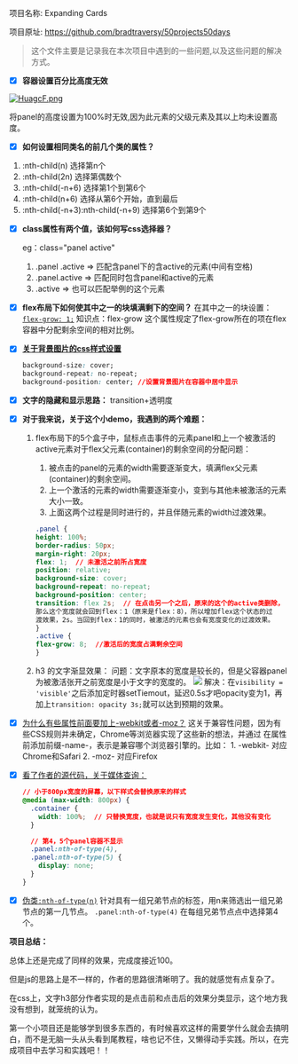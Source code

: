 项目名称: Expanding Cards

项目原址: https://github.com/bradtraversy/50projects50days


>这个文件主要是记录我在本次项目中遇到的一些问题,以及这些问题的解决方式。

- [x] **容器设置百分比高度无效**
 
 [![HuagcF.png](https://s4.ax1x.com/2022/02/06/HuagcF.png)](https://imgtu.com/i/HuagcF)
 
 将panel的高度设置为100%时无效,因为此元素的父级元素及其以上均未设置高度。

- [x] **如何设置相同类名的前几个类的属性？**
1. :nth-child(n)    选择第n个
2. :nth-child(2n)   选择第偶数个
3. :nth-child(-n+6) 选择第1个到第6个
4. :nth-child(n+6)  选择从第6个开始，直到最后
5. :nth-child(-n+3):nth-child(-n+9) 选择第6个到第9个
   
- [x] **class属性有两个值，该如何写css选择器？**

    eg：class="panel active"
    1. .panel .active  => 匹配含panel下的含active的元素(中间有空格)
    2. .panel.active   => 匹配同时包含panel和active的元素 
    3. .active => 也可以匹配举例的这个元素
   
- [x] **flex布局下如何使其中之一的块填满剩下的空间？**
   在其中之一的块设置： [`flex-grow: 1;`](https://developer.mozilla.org/zh-CN/docs/Web/CSS/flex-grow)
   知识点：flex-grow
   这个属性规定了flex-grow所在的项在flex容器中分配剩余空间的相对比例。

- [x] [**关于背景图片的css样式设置**](https://www.cnblogs.com/hamsterPP/p/5205976.html)
    ```css
    background-size: cover;
    background-repeat: no-repeat;
    background-position: center; //设置背景图片在容器中居中显示
    ```

- [x] **文字的隐藏和显示思路：** transition+透明度

- [x] **对于我来说，关于这个小demo，我遇到的两个难题：**
     1. flex布局下的5个盒子中，鼠标点击事件的元素panel和上一个被激活的active元素对于flex父元素(container)的剩余空间的分配问题：
         1. 被点击的panel的元素的width需要逐渐变大，填满flex父元素(container)的剩余空间。
         2. 上一个激活的元素的width需要逐渐变小，变到与其他未被激活的元素大小一致。
         3. 上面这两个过程是同时进行的，并且伴随元素的width过渡效果。
        ```css
        .panel {
        height: 100%;
        border-radius: 50px;
        margin-right: 20px;
        flex: 1;  // 未激活之前所占宽度
        position: relative;
        background-size: cover;
        background-repeat: no-repeat;
        background-position: center;
        transition: flex 2s;  // 在点击另一个之后，原来的这个的active类删除，
        那么这个宽度就会回到flex：1（原来是flex：8），所以增加flex这个状态的过 
        渡效果，2s。当回到flex：1的同时，被激活的元素也会有宽度变化的过渡效果。
        }
        .active {
        flex-grow: 8;  //激活后的宽度占满剩余空间
        }
        ```


     2. h3 的文字渐显效果：
        问题：文字原本的宽度是较长的，但是父容器panel为被激活张开之前宽度是小于文字的宽度的。
          ![](https://media.giphy.com/media/ShTm5u711f4o81kwDT/giphy.gif)
        解决：在`visibility = 'visible'`之后添加定时器setTiemout，延迟0.5s才吧opacity变为1，再加上`transition: opacity 3s;`就可以达到预期的效果。

- [x] [为什么有些属性前面要加上-webkit或者-moz？](https://wickedlysmart.com/reader-question-what-are-webkit-and-moz/)
    这关于兼容性问题，因为有些CSS规则并未确定，Chrome等浏览器实现了这些新的想法，并通过 在属性前添加前缀-name-，表示是兼容哪个浏览器引擎的。比如：
      1. -webkit- 对应Chrome和Safari 
      2. -moz-    对应Firefox
   
- [x] [看了作者的源代码，关于媒体查询：](https://developer.mozilla.org/zh-CN/docs/Web/CSS/Media_Queries/Using_media_queries)
    ```css
    // 小于800px宽度的屏幕，以下样式会替换原来的样式
    @media (max-width: 800px) {
      .container {
        width: 100%;  // 只替换宽度，也就是说只有宽度发生变化，其他没有变化
      }

      // 第4，5个panel容器不显示
      .panel:nth-of-type(4),
      .panel:nth-of-type(5) {
        display: none;
      }
    }
    ```
  
- [x] [伪类`:nth-of-type(n)`](https://developer.mozilla.org/zh-CN/docs/Web/CSS/:nth-of-type)
  针对具有一组兄弟节点的标签，用n来筛选出一组兄弟节点的第一几节点。
  `.panel:nth-of-type(4)` 在每组兄弟节点点中选择第4个。

**项目总结：**

  总体上还是完成了同样的效果，完成度接近100。
  
  但是js的思路上是不一样的，作者的思路很清晰明了。我的就感觉有点复杂了。
  
  在css上，文字h3部分作者实现的是点击前和点击后的效果分类显示，这个地方我没有想到，就笼统的认为。

  第一个小项目还是能够学到很多东西的，有时候喜欢这样的需要学什么就会去搞明白，而不是无脑一头从头看到尾教程，啥也记不住，又懒得动手实践。所以，在完成项目中去学习和实践吧！！
